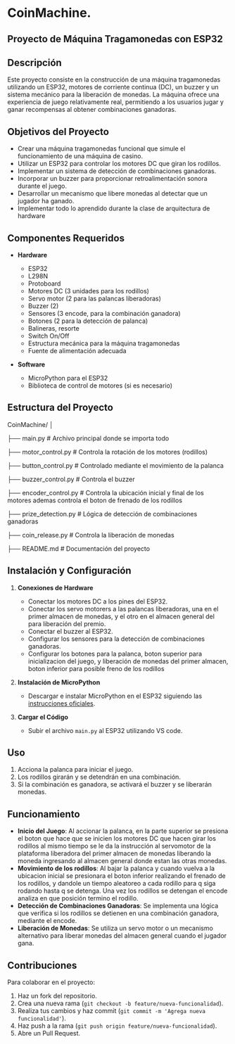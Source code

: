 # CoinMachine.

## Proyecto de Máquina Tragamonedas con ESP32

## Descripción

Este proyecto consiste en la construcción de una máquina tragamonedas utilizando un ESP32, motores de corriente continua (DC), un buzzer y un sistema mecánico para la liberación de monedas. La máquina ofrece una experiencia de juego relativamente real, permitiendo a los usuarios jugar y ganar recompensas al obtener combinaciones ganadoras.

## Objetivos del Proyecto

- Crear una máquina tragamonedas funcional que simule el funcionamiento de una máquina de casino.
- Utilizar un ESP32 para controlar los motores DC que giran los rodillos.
- Implementar un sistema de detección de combinaciones ganadoras.
- Incorporar un buzzer para proporcionar retroalimentación sonora durante el juego.
- Desarrollar un mecanismo que libere monedas al detectar que un jugador ha ganado.
- Implementar todo lo aprendido durante la clase de arquitectura de hardware

## Componentes Requeridos

- **Hardware**
  - ESP32
  - L298N
  - Protoboard
  - Motores DC (3 unidades para los rodillos)
  - Servo motor (2 para las palancas liberadoras)
  - Buzzer (2)
  - Sensores (3 encode, para la combinación ganadora)
  - Botones (2 para la detección de palanca)
  - Balineras, resorte
  - Switch On/Off
  - Estructura mecánica para la máquina tragamonedas
  - Fuente de alimentación adecuada

- **Software**
  - MicroPython para el ESP32
  - Biblioteca de control de motores (si es necesario)

## Estructura del Proyecto

CoinMachine/ │

├── main.py                  # Archivo principal donde se importa todo

├── motor_control.py         # Controla la rotación de los motores (rodillos)

├── button_control.py         # Controlado mediante el movimiento de la palanca

├── buzzer_control.py        # Controla el buzzer

├── encoder_control.py        # Controla la ubicación inicial y final de los motores ademas controla el boton de frenado de los rodillos

├── prize_detection.py       # Lógica de detección de combinaciones ganadoras

├── coin_release.py          # Controla la liberación de monedas

├── README.md # Documentación del proyecto

## Instalación y Configuración

1. **Conexiones de Hardware**
   - Conectar los motores DC a los pines del ESP32.
   - Conectar los servo motorers a las palancas liberadoras, una en el primer almacen de monedas, y el otro en el almacen general del para liberación del premio.
   - Conectar el buzzer al ESP32.
   - Configurar los sensores para la detección de combinaciones ganadoras.
   - Configurar los botones para la palanca, boton superior para inicializacion del juego, y liberación de monedas del primer almacen, boton inferior para posible freno de los rodillos

2. **Instalación de MicroPython**
   - Descargar e instalar MicroPython en el ESP32 siguiendo las [instrucciones oficiales](https://docs.micropython.org/en/latest/esp32/tutorial/intro.html).

3. **Cargar el Código**
   - Subir el archivo `main.py` al ESP32 utilizando VS code.

## Uso

1. Acciona la palanca para iniciar el juego.
2. Los rodillos girarán y se detendrán en una combinación.
3. Si la combinación es ganadora, se activará el buzzer y se liberarán monedas.

## Funcionamiento

- **Inicio del Juego**: Al accionar la palanca, en la parte superior se presiona el boton que hace que se inicien los motores DC que hacen girar los rodillos al mismo tiempo se le da la instrucción al servomotor de la plataforma liberadora del primer almacen de monedas liberando la moneda ingresando al almacen general donde estan las otras monedas.
- **Movimiento de los rodillos**: Al bajar la palanca y cuando vuelva a la ubicacion inicial se presionara el boton inferior realizando el frenado de los rodillos, y dandole un tiempo aleatoreo a cada rodillo para q siga rodando hasta q se detenga. Una vez los rodillos se detengan el encode analiza en que posición termino el rodillo.
- **Detección de Combinaciones Ganadoras**: Se implementa una lógica que verifica si los rodillos se detienen en una combinación ganadora, mediante el encode.
- **Liberación de Monedas**: Se utiliza un servo motor o un mecanismo alternativo para liberar monedas del almacen general cuando el jugador gana.

## Contribuciones

Para colaborar en el proyecto:

1. Haz un fork del repositorio.
2. Crea una nueva rama (`git checkout -b feature/nueva-funcionalidad`).
3. Realiza tus cambios y haz commit (`git commit -m 'Agrega nueva funcionalidad'`).
4. Haz push a la rama (`git push origin feature/nueva-funcionalidad`).
5. Abre un Pull Request.
